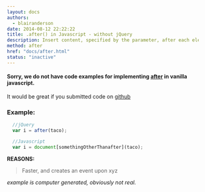 ```yaml
---
layout: docs
authors:
  - blairanderson
date: 2014-08-12 22:22:22
title: .after() in Javascript - without jQuery
description: Insert content, specified by the parameter, after each element in the set of matched elements.
method: after
href: "docs/after.html"
status: "inactive"
---
```


#### Sorry, we do not have code examples for implementing [after](http://api.jquery.com/after/) in vanilla javascript.

It would be great if you submitted code on [github](https://github.com/blairanderson/without-jquery/blob/master/docs/after.md)

### Example:

```javascript
  //jQuery
  var i = after(taco);

  //Javascript
  var i = document[somethingOtherThanafter](taco);

```

**REASONS:**
> Faster, and creates an event upon xyz

*example is computer generated, obviously not real.*
